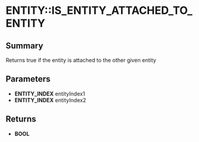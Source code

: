 # ENTITY::IS_ENTITY_ATTACHED_TO_ENTITY

## Summary
Returns true if the entity is attached to the other given entity

## Parameters
* **ENTITY_INDEX** entityIndex1
* **ENTITY_INDEX** entityIndex2

## Returns
* **BOOL**